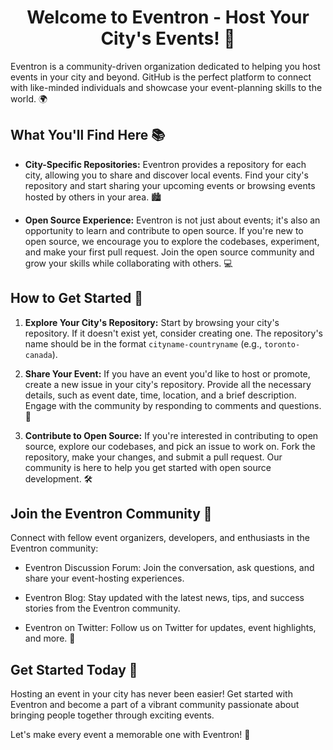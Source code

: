 <div align="center">
  <h1>Welcome to Eventron - Host Your City's Events! 🎉</h1>
</div>


Eventron is a community-driven organization dedicated to helping you host events in your city and beyond. GitHub is the perfect platform to connect with like-minded individuals and showcase your event-planning skills to the world. 🌍

## What You'll Find Here 📚

- **City-Specific Repositories:** Eventron provides a repository for each city, allowing you to share and discover local events. Find your city's repository and start sharing your upcoming events or browsing events hosted by others in your area. 🏙️

- **Open Source Experience:** Eventron is not just about events; it's also an opportunity to learn and contribute to open source. If you're new to open source, we encourage you to explore the codebases, experiment, and make your first pull request. Join the open source community and grow your skills while collaborating with others. 💻

## How to Get Started 🚀

1. **Explore Your City's Repository:** Start by browsing your city's repository. If it doesn't exist yet, consider creating one. The repository's name should be in the format `cityname-countryname` (e.g., `toronto-canada`).

2. **Share Your Event:** If you have an event you'd like to host or promote, create a new issue in your city's repository. Provide all the necessary details, such as event date, time, location, and a brief description. Engage with the community by responding to comments and questions. 💬

3. **Contribute to Open Source:** If you're interested in contributing to open source, explore our codebases, and pick an issue to work on. Fork the repository, make your changes, and submit a pull request. Our community is here to help you get started with open source development. 🛠️

## Join the Eventron Community 🤝

Connect with fellow event organizers, developers, and enthusiasts in the Eventron community:

- Eventron Discussion Forum: Join the conversation, ask questions, and share your event-hosting experiences.

- Eventron Blog: Stay updated with the latest news, tips, and success stories from the Eventron community.

- Eventron on Twitter: Follow us on Twitter for updates, event highlights, and more. 📢

## Get Started Today 🎈

Hosting an event in your city has never been easier! Get started with Eventron and become a part of a vibrant community passionate about bringing people together through exciting events.

Let's make every event a memorable one with Eventron! 🌟
